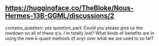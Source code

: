 ## https://huggingface.co/TheBloke/Nous-Hermes-13B-GGML/discussions/2

contains_question: yes
question_part: Could you please give us the lowdown on all of these q's, I'm totally lost? What kinds of benefits are in using the new k-quant methods (if any) over what we are used to so far?